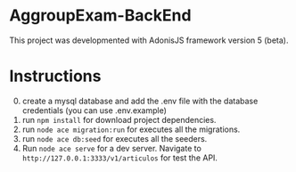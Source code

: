 # AggroupExam-BackEnd

This project was developmented with AdonisJS framework version 5 (beta).

# Instructions

0. create a mysql database and add the .env file with the database credentials (you can use .env.example)
1. run `npm install` for download project dependencies.
2. run `node ace migration:run` for executes all the migrations.
3. run `node ace db:seed` for executes all the seeders.
4. Run `node ace serve` for a dev server. Navigate to `http://127.0.0.1:3333/v1/articulos` for test the API.
